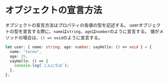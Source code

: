 # オブジェクトの宣言方法
オブジェクトの宣言方法はプロパティの各値の型を記述する。
userオブジェクトの型を宣言する際に、`name`は`string`、`age`は`number`のように宣言する。
値がメソッドの場合は、`() => void`のように宣言する。

```index.ts
let user: { name: string; age: number; sayHello: () => void } = {
  name: "tarou",
  age: 25,
  sayHello: () => {
    console.log(`こんにちは`);
  },
};
```
